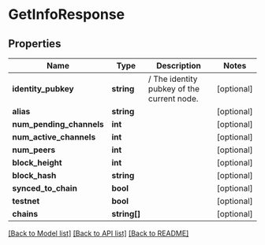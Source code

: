 # GetInfoResponse

## Properties
Name | Type | Description | Notes
------------ | ------------- | ------------- | -------------
**identity_pubkey** | **string** | / The identity pubkey of the current node. | [optional] 
**alias** | **string** |  | [optional] 
**num_pending_channels** | **int** |  | [optional] 
**num_active_channels** | **int** |  | [optional] 
**num_peers** | **int** |  | [optional] 
**block_height** | **int** |  | [optional] 
**block_hash** | **string** |  | [optional] 
**synced_to_chain** | **bool** |  | [optional] 
**testnet** | **bool** |  | [optional] 
**chains** | **string[]** |  | [optional] 

[[Back to Model list]](../README.md#documentation-for-models) [[Back to API list]](../README.md#documentation-for-api-endpoints) [[Back to README]](../README.md)


